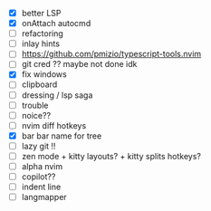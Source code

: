 -[x] better LSP
-[x] onAttach autocmd
-[ ] refactoring
-[ ] inlay hints 
-[ ] https://github.com/pmizio/typescript-tools.nvim
-[ ] git cred ?? maybe not done idk
-[x] fix windows
-[ ] clipboard
-[ ] dressing / lsp saga
-[ ] trouble
-[ ] noice??
-[ ] nvim diff hotkeys
-[x] bar bar name for tree
-[ ] lazy git !!
-[ ] zen mode + kitty layouts? + kitty splits hotkeys?
-[ ] alpha nvim
-[ ] copilot??
-[ ] indent line
-[ ] langmapper
